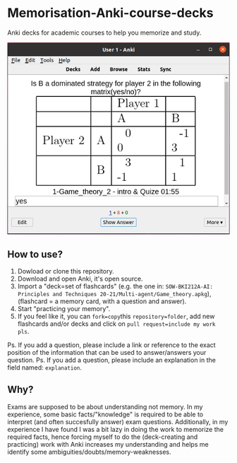 # Memorisation-Anki-course-decks
Anki decks for academic courses to help you memorize and study.

![1](./example.png)
## How to use?
1. Dowload or clone this repository.
2. Download and open Anki, it's open source.
3. Import a "deck=set of flashcards" (e.g. the one in: `SOW-BKI212A-AI: Principles and Techniques 20-21/Multi-agent/Game_theory.apkg`), (flashcard = a memory card, with a question and answer).
4. Start "practicing your memory".
5. If you feel like it, you can `fork=copy`this `repository=folder`, add new flashcards and/or decks and click on `pull request=include my work pls`.

Ps. If you add a question, please include a link or reference to the exact position of the information that can be used to answer/answers your question.
Ps. If you add a question, please include an explanation in the field named: `explanation`.

## Why?
Exams are supposed to be about understanding not memory. In my experience, some basic facts/"knowledge" is required to be able to interpret (and often succesfully answer) exam questions. Additionally, in my experience I have found I was a bit lazy in doing the work to memorize the required facts, hence forcing myself to do the (deck-creating and practicing) work with Anki increases my understanding and helps me identify some ambiguities/doubts/memory-weaknesses.


